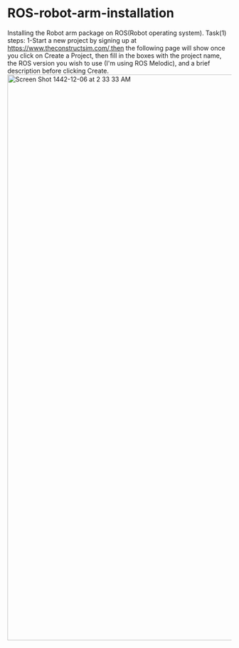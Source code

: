 # ROS-robot-arm-installation
Installing the Robot arm package on ROS(Robot operating system).
Task(1) steps:
1-Start a new project by signing up at https://www.theconstructsim.com/,then the following page will show once you click on Create a Project, then fill in the boxes with the project name, the ROS version you wish to use (I'm using ROS Melodic), and a brief description before clicking Create.<img width="1270" alt="Screen Shot 1442-12-06 at 2 33 33 AM" src="https://user-images.githubusercontent.com/86277104/126019373-810a0a27-a3ce-490c-85c8-cdd2ead24187.png">
